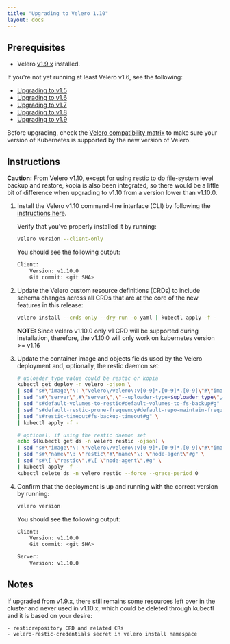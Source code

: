 ```yaml
---
title: "Upgrading to Velero 1.10"
layout: docs
---
```


## Prerequisites

- Velero [v1.9.x][5] installed.

If you're not yet running at least Velero v1.6, see the following:

- [Upgrading to v1.5][1]
- [Upgrading to v1.6][2]
- [Upgrading to v1.7][3]
- [Upgrading to v1.8][4]
- [Upgrading to v1.9][5]

Before upgrading, check the [Velero compatibility matrix](https://github.com/vmware-tanzu/velero#velero-compatibility-matrix) to make sure your version of Kubernetes is supported by the new version of Velero.

## Instructions

**Caution:** From Velero v1.10, except for using restic to do file-system level backup and restore, kopia is also been integrated, so there would be a little bit of difference when upgrading to v1.10 from a version lower than v1.10.0.

1. Install the Velero v1.10 command-line interface (CLI) by following the [instructions here][0].

    Verify that you've properly installed it by running:

    ```bash
    velero version --client-only
    ```

    You should see the following output:

    ```bash
    Client:
        Version: v1.10.0
        Git commit: <git SHA>
    ```

1. Update the Velero custom resource definitions (CRDs) to include schema changes across all CRDs that are at the core of the new features in this release:

    ```bash
    velero install --crds-only --dry-run -o yaml | kubectl apply -f -
    ```

    **NOTE:** Since velero v1.10.0 only v1 CRD will be supported during installation, therefore, the v1.10.0 will only work on kubernetes version >= v1.16

1. Update the container image and objects fields used by the Velero deployment and, optionally, the restic daemon set:

    ```bash
    # uploader_type value could be restic or kopia
    kubectl get deploy -n velero -ojson \
    | sed "s#\"image\"\: \"velero\/velero\:v[0-9]*.[0-9]*.[0-9]\"#\"image\"\: \"velero\/velero\:v1.10.0\"#g" \
    | sed "s#\"server\",#\"server\",\"--uploader-type=$uploader_type\",#g" \
    | sed "s#default-volumes-to-restic#default-volumes-to-fs-backup#g" \
    | sed "s#default-restic-prune-frequency#default-repo-maintain-frequency#g" \
    | sed "s#restic-timeout#fs-backup-timeout#g" \
    | kubectl apply -f -

    # optional, if using the restic daemon set
    echo $(kubectl get ds -n velero restic -ojson) \
    | sed "s#\"image\"\: \"velero\/velero\:v[0-9]*.[0-9]*.[0-9]\"#\"image\"\: \"velero\/velero\:v1.10.0\"#g" \
    | sed "s#\"name\"\: \"restic\"#\"name\"\: \"node-agent\"#g" \
    | sed "s#\[ \"restic\",#\[ \"node-agent\",#g" \
    | kubectl apply -f -
    kubectl delete ds -n velero restic --force --grace-period 0
    ```

1. Confirm that the deployment is up and running with the correct version by running:

    ```bash
    velero version
    ```

    You should see the following output:

    ```bash
    Client:
        Version: v1.10.0
        Git commit: <git SHA>

    Server:
        Version: v1.10.0
    ```
## Notes
If upgraded from v1.9.x, there still remains some resources left over in the cluster and never used in v1.10.x, which could be deleted through kubectl and it is based on your desire:

    - resticrepository CRD and related CRs
    - velero-restic-credentials secret in velero install namespace


[0]: basic-install.md#install-the-cli
[1]: https://velero.io/docs/v1.5/upgrade-to-1.5
[2]: https://velero.io/docs/v1.6/upgrade-to-1.6
[3]: https://velero.io/docs/v1.7/upgrade-to-1.7
[4]: https://velero.io/docs/v1.8/upgrade-to-1.8
[5]: https://velero.io/docs/v1.9/upgrade-to-1.9
